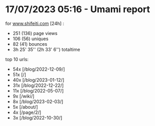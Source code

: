 # 17/07/2023 05:16 - Umami report
for www.shifeiti.com [24h] :

 - 251 (136) page views
 - 106 (56) uniques
 - 82 (41) bounces
 - 3h 25' 35'' (2h 33' 6'') totaltime


top 10 urls:
 - 54x [/blog/2022-12-09/]
 - 51x [/]
 - 40x [/blog/2023-01-12/]
 - 31x [/blog/2022-12-22/]
 - 11x [/blog/2022-05-07/]
 - 9x [/wiki/]
 - 8x [/blog/2023-02-03/]
 - 5x [/about/]
 - 4x [/page/2/]
 - 3x [/blog/2022-10-30/]


